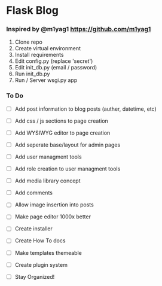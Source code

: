 # Flask Blog
### Inspired by @m1yag1 https://github.com/m1yag1

1. Clone repo
2. Create virtual environment
3. Install requirements
4. Edit config.py (replace 'secret')
5. Edit init_db.py (email / password)
6. Run init_db.py
7. Run / Server wsgi.py app

### To Do

- [ ] Add post information to blog posts (auther, datetime, etc)
- [ ] Add css / js sections to page creation
- [ ] Add WYSIWYG editor to page creation
- [ ] Add seperate base/layout for admin pages
- [ ] Add user managment tools
- [ ] Add role creation to user managment tools
- [ ] Add media library concept
- [ ] Add comments
- [ ] Allow image insertion into posts
- [ ] Make page editor 1000x better
- [ ] Create installer
- [ ] Create How To docs
- [ ] Make templates themeable
- [ ] Create plugin system
- [ ] Stay Organized!

